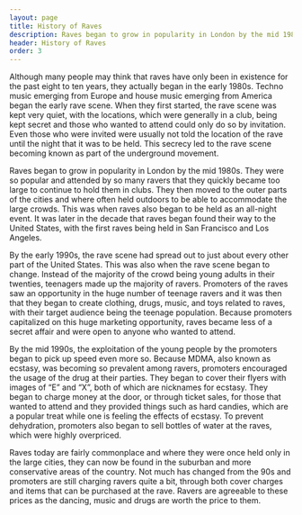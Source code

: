 ```yaml
---
layout: page
title: History of Raves
description: Raves began to grow in popularity in London by the mid 1980s. By the early 1990s, the rave scene had spread out to just about every other part of the United States.
header: History of Raves
order: 3
---
```

Although many people may think that raves have only been in existence for the past eight to ten years, they actually began in the early 1980s. Techno music emerging from Europe and house music emerging from America began the early rave scene. When they first started, the rave scene was kept very quiet, with the locations, which were generally in a club, being kept secret and those who wanted to attend could only do so by invitation. Even those who were invited were usually not told the location of the rave until the night that it was to be held. This secrecy led to the rave scene becoming known as part of the underground movement.

Raves began to grow in popularity in London by the mid 1980s. They were so popular and attended by so many ravers that they quickly became too large to continue to hold them in clubs. They then moved to the outer parts of the cities and where often held outdoors to be able to accommodate the large crowds. This was when raves also began to be held as an all-night event. It was later in the decade that raves began found their way to the United States, with the first raves being held in San Francisco and Los Angeles.

By the early 1990s, the rave scene had spread out to just about every other part of the United States. This was also when the rave scene began to change. Instead of the majority of the crowd being young adults in their twenties, teenagers made up the majority of ravers. Promoters of the raves saw an opportunity in the huge number of teenage ravers and it was then that they began to create clothing, drugs, music, and toys related to raves, with their target audience being the teenage population. Because promoters capitalized on this huge marketing opportunity, raves became less of a secret affair and were open to anyone who wanted to attend.

By the mid 1990s, the exploitation of the young people by the promoters began to pick up speed even more so. Because MDMA, also known as ecstasy, was becoming so prevalent among ravers, promoters encouraged the usage of the drug at their parties. They began to cover their flyers with images of “E” and “X”, both of which are nicknames for ecstasy. They began to charge money at the door, or through ticket sales, for those that wanted to attend and they provided things such as hard candies, which are a popular treat while one is feeling the effects of ecstasy. To prevent dehydration, promoters also began to sell bottles of water at the raves, which were highly overpriced.

Raves today are fairly commonplace and where they were once held only in the large cities, they can now be found in the suburban and more conservative areas of the country. Not much has changed from the 90s and promoters are still charging ravers quite a bit, through both cover charges and items that can be purchased at the rave. Ravers are agreeable to these prices as the dancing, music and drugs are worth the price to them.
